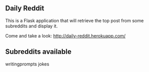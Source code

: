 Daily Reddit
-------------

This is a Flask application that will retrieve the top post from some subreddits and display it.

Come and take a look: http://daily-reddit.herokuapp.com/

## Subreddits available

writingprompts
jokes
